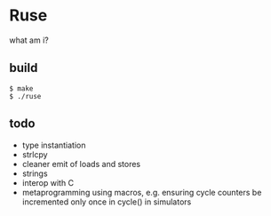 # Ruse

what am i?

## build

```
$ make
$ ./ruse
```

## todo

* type instantiation
* strlcpy
* cleaner emit of loads and stores
* strings
* interop with C
* metaprogramming using macros, e.g. ensuring cycle counters be incremented
  only once in cycle() in simulators
